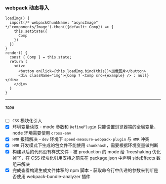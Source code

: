 ###
### webpack 动态导入
```
loadImg() {
  import(/* webpackChunkName: "asyncImage" */'components/Image').then(({default: Comp}) => {
    this.setState({
      Comp
    })
  })
}
render() {
  const { Comp } = this.state;
  return (
    <div>
      <button onClick={this.loadImg.bind(this)}>加载图片</button>
      <div className="img">{Comp ? <Comp src={example} /> : null}</div>
    </div>
  )
}
```
- - -
##### `TODO`
- [ ] `CSS` 模块化引入
- [X] 环境变量读取 - mode 参数和 `DefinePlugin` 只能设置浏览器端的全局变量，node 环境需要使用 `cross-env`
- [X] `HMR` 报错解决 - `dev` 环境下 `speed-measure-webpack-plugin` 与 `HMR` 冲突
- [X] `HMR` 开发模式下生成的包文件不能使用 `chunkhash`，需要根据环境变量做判断
- [X] 构建以后的代码没有样式文件 - 被 production 的 mode 给 Treeshaking 优化掉了，在 CSS 模块化引用支持之前先在 package.json 中声明 sideEffects 数组来解决
- [X] 完成查看构建生成文件体积的 npm 脚本 - 获取命令行中传递的参数来判断是否使用 webpack-bundle-analyzer 插件

